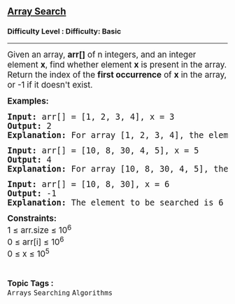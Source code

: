 <h2><a href="https://www.geeksforgeeks.org/problems/search-an-element-in-an-array-1587115621/1?page=1&category=Arrays,Strings&difficulty=Basic,Easy&sortBy=submissions">Array Search</a></h2><h3>Difficulty Level : Difficulty: Basic</h3><hr><div class="problems_problem_content__Xm_eO"><p><span style="font-size: 14pt;">Given an array, <strong>arr[]</strong> of n integers, and an integer element <strong>x</strong>, find whether element <strong>x</strong> is present in the array. Return the index of the <strong>first occurrence</strong> of <strong>x</strong> in the array, or -1 if it doesn't exist.</span></p>
<p><span style="font-size: 14pt;"><strong>Examples:</strong></span></p>
<pre><span style="font-size: 14pt;"><strong>Input: </strong>arr[] = [1, 2, 3, 4], x = 3<br><strong>Output: </strong>2<strong>
Explanation: </strong>For array [1, 2, 3, 4], the element to be searched is 3. Since 3 is present at index 2, the output is 2.</span></pre>
<pre><span style="font-size: 14pt;"><strong>Input: </strong>arr[] = [10, 8, 30, 4, 5], x = 5<br><strong>Output: </strong>4<strong>
Explanation: </strong>For array [10, 8, 30, 4, 5], the element to be searched is 5 and it is at index 4. So, the output is 4.
</span></pre>
<pre><span style="font-size: 14pt;"><strong>Input: </strong>arr[] = [10, 8, 30], x = 6<br><strong>Output: </strong>-1<strong>
Explanation: </strong>The element to be searched is 6 and it is not present, so we return -1.</span></pre>
<p><span style="font-size: 14pt;"><strong>Constraints:</strong><br>1 ≤ arr.size ≤ 10<sup>6</sup><br>0 ≤ arr[i] ≤ 10<sup>6</sup><br>0 ≤ x ≤ 10<sup>5</sup></span></p></div><br><p><span style=font-size:18px><strong>Topic Tags : </strong><br><code>Arrays</code>&nbsp;<code>Searching</code>&nbsp;<code>Algorithms</code>&nbsp;